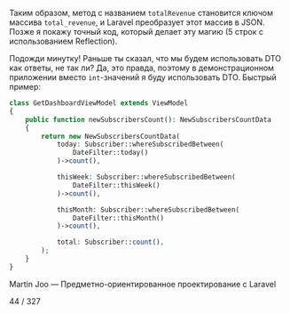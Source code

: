 Таким образом, метод с названием `totalRevenue` становится ключом массива `total_revenue`, и Laravel преобразует этот массив в JSON.
Позже я покажу точный код, который делает эту магию (5 строк с использованием Reflection).

Подожди минутку! Раньше ты сказал, что мы будем использовать DTO как ответы, не так ли?
Да, это правда, поэтому в демонстрационном приложении вместо `int`-значений я буду использовать DTO.
Быстрый пример:

```php
class GetDashboardViewModel extends ViewModel
{
    public function newSubscribersCount(): NewSubscribersCountData
    {
        return new NewSubscribersCountData(
            today: Subscriber::whereSubscribedBetween(
                DateFilter::today()
            )->count(),

            thisWeek: Subscriber::whereSubscribedBetween(
                DateFilter::thisWeek()
            )->count(),

            thisMonth: Subscriber::whereSubscribedBetween(
                DateFilter::thisMonth()
            )->count(),

            total: Subscriber::count(),
        );
    }
}
```

Martin Joo — Предметно-ориентированное проектирование с Laravel

44 / 327

